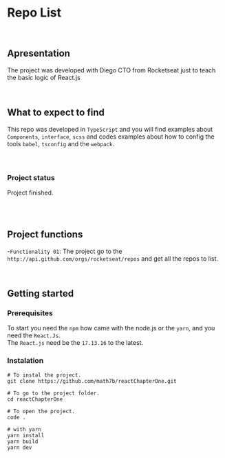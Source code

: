 # Repo List

<br>

## Apresentation
The project was developed with Diego CTO from Rocketseat just to teach the basic logic of React.js

<br>

## What to expect to find
This repo was developed in `TypeScript` and you will find examples about `Components`, `interface`, `scss` and
codes examples about how to config the tools `babel`, `tsconfig` and the `webpack`.

<br>

##
### Project status
Project finished.
##

<br>

## Project functions
-`Functionality 01`: The project go to the `http://api.github.com/orgs/rocketseat/repos` and get all the repos to list.

<br>

## Getting started
### Prerequisites
To start you need the `npm` how came with the node.js or the `yarn`, and you need the `React.Js`.<br>
The `React.js` need be the `17.13.16` to the latest.

### Instalation
```
# To instal the project.
git clone https://github.com/math7b/reactChapterOne.git

# To go to the project folder.
cd reactChapterOne

# To open the project.
code .

# with yarn
yarn install
yarn build
yarn dev
```
